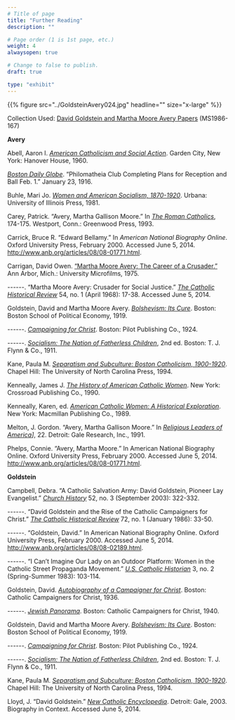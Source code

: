 ```yaml
---
# Title of page
title: "Further Reading"
description: ""

# Page order (1 is 1st page, etc.)
weight: 4
alwaysopen: true

# Change to false to publish.
draft: true

type: "exhibit"
---
```




{{% figure src="../GoldsteinAvery024.jpg" headline="" size="x-large" %}}

Collection Used: [David Goldstein and Martha Moore Avery Papers](https://bc-primo.hosted.exlibrisgroup.com/primo-explore/fulldisplay?docid=ALMA-BC21387017070001021&context=L&vid=bclib_new&search_scope=bcl&tab=bcl_only&lang=en_US) (MS1986-167)

__Avery__

Abell, Aaron I. *[American Catholicism and Social Action](https://bc-primo.hosted.exlibrisgroup.com/primo-explore/fulldisplay?docid=ALMA-BC21363277670001021&context=L&vid=bclib_new&search_scope=bcl&tab=bcl_only&lang=en_US)*. Garden City, New York: Hanover House, 1960.

*[Boston Daily Globe](https://bc-primo.hosted.exlibrisgroup.com/primo-explore/fulldisplay?docid=ALMA-BC51390475540001021&context=L&vid=bclib_new&search_scope=bcl&tab=bcl_only&lang=en_US)*. “Philomatheia Club Completing Plans for Reception and Ball Feb. 1.” January 23, 1916.

Buhle, Mari Jo. *[Women and American Socialism, 1870-1920](https://bc-primo.hosted.exlibrisgroup.com/primo-explore/fulldisplay?docid=ALMA-BC21333216150001021&context=L&vid=bclib_new&search_scope=bcl&tab=bcl_only&lang=en_US)*. Urbana: University of Illinois Press, 1981.

Carey, Patrick. “Avery, Martha Gallison Moore.” In *[The Roman Catholics](https://bc-primo.hosted.exlibrisgroup.com/primo-explore/fulldisplay?docid=ALMA-BC21384335460001021&context=L&vid=bclib_new&search_scope=bcl&tab=bcl_only&lang=en_US)*, 174-175. Westport, Conn.: Greenwood Press, 1993.

Carrick, Bruce R. “Edward Bellamy.” In *American National Biography Online*. Oxford University Press, February 2000. Accessed June 5, 2014. http://www.anb.org/articles/08/08-01771.html.

Carrigan, David Owen. [“Martha Moore Avery: The Career of a Crusader.”](https://bc-primo.hosted.exlibrisgroup.com/primo-explore/fulldisplay?docid=ALMA-BC21448496950001021&context=L&vid=bclib_new&search_scope=bcl&tab=bcl_only&lang=en_US) Ann Arbor, Mich.: University Microfilms, 1975.

------. “Martha Moore Avery: Crusader for Social Justice.” *[The Catholic Historical Review](https://bc-primo.hosted.exlibrisgroup.com/primo-explore/fulldisplay?docid=ALMA-BC51393567660001021&context=L&vid=bclib_new&search_scope=bcl&tab=bcl_only&lang=en_US)* 54, no. 1 (April 1968): 17-38. Accessed June 5, 2014.

Goldstein, David and Martha Moore Avery. *[Bolshevism: Its Cure](https://bc-primo.hosted.exlibrisgroup.com/primo-explore/fulldisplay?docid=ALMA-BC21371118680001021&context=L&vid=bclib_new&search_scope=bcl&tab=bcl_only&lang=en_US)*. Boston: Boston School of Political Economy, 1919.

------. *[Campaigning for Christ](https://bc-primo.hosted.exlibrisgroup.com/primo-explore/fulldisplay?docid=ALMA-BC21371119190001021&context=L&vid=bclib_new&search_scope=bcl&tab=bcl_only&lang=en_US0)*. Boston: Pilot Publishing Co., 1924.

------. *[Socialism: The Nation of Fatherless Children](https://bc-primo.hosted.exlibrisgroup.com/primo-explore/fulldisplay?docid=ALMA-BC21371117700001021&context=L&vid=bclib_new&search_scope=bcl&tab=bcl_only&lang=en_US)*, 2nd ed. Boston: T. J. Flynn & Co., 1911.

Kane, Paula M. *[Separatism and Subculture: Boston Catholicism, 1900-1920](https://bc-primo.hosted.exlibrisgroup.com/primo-explore/fulldisplay?docid=ALMA-BC21341495910001021&context=L&vid=bclib_new&search_scope=bcl&tab=bcl_only&lang=en_US)*. Chapel Hill: The University of North Carolina Press, 1994.

Kenneally, James J. *[The History of American Catholic Women](https://bc-primo.hosted.exlibrisgroup.com/primo-explore/fulldisplay?docid=ALMA-BC21340090180001021&context=L&vid=bclib_new&search_scope=bcl&tab=bcl_only&lang=en_US)*. New York: Crossroad Publishing Co., 1990.

Kenneally, Karen, ed. *[American Catholic Women: A Historical Exploration](https://bc-primo.hosted.exlibrisgroup.com/primo-explore/fulldisplay?docid=ALMA-BC21370841280001021&context=L&vid=bclib_new&search_scope=bcl&tab=bcl_only&lang=en_US)*. New York: Macmillan Publishing Co., 1989.

Melton, J. Gordon. “Avery, Martha Gallison Moore.” In *[Religious Leaders of America](https://bc-primo.hosted.exlibrisgroup.com/primo-explore/fulldisplay?docid=ALMA-BC21346345040001021&context=L&vid=bclib_new&search_scope=bcl&tab=bcl_only&lang=en_US)]*, 22. Detroit: Gale Research, Inc., 1991.

Phelps, Connie. “Avery, Martha Moore.” In American National Biography Online. Oxford University Press, February 2000. Accessed June 5, 2014. http://www.anb.org/articles/08/08-01771.html.

__Goldstein__

Campbell, Debra. “A Catholic Salvation Army: David Goldstein, Pioneer Lay Evangelist.” *[Church History](https://bc-primo.hosted.exlibrisgroup.com/primo-explore/fulldisplay?docid=ALMA-BC51393566510001021&context=L&vid=bclib_new&search_scope=bcl&tab=bcl_only&lang=en_US)* 52, no. 3 (September 2003): 322-332.

------. “David Goldstein and the Rise of the Catholic Campaigners for Christ.” *[The Catholic
Historical Review](https://bc-primo.hosted.exlibrisgroup.com/primo-explore/fulldisplay?docid=ALMA-BC51393567660001021&context=L&vid=bclib_new&search_scope=bcl&tab=bcl_only&lang=en_US)* 72, no. 1 (January 1986): 33-50.

------. “Goldstein, David.” In American National Biography Online. Oxford University Press, February 2000. Accessed June 5, 2014. http://www.anb.org/articles/08/08-02189.html.

------. “I Can’t Imagine Our Lady on an Outdoor Platform: Women in the Catholic Street Propaganda Movement.” *[U.S. Catholic Historian](https://bc-primo.hosted.exlibrisgroup.com/primo-explore/fulldisplay?docid=ALMA-BC51393869790001021&context=L&vid=bclib_new&search_scope=bcl&tab=bcl_only&lang=en_US0)* 3, no. 2 (Spring-Summer 1983): 103-114.

Goldstein, David. *[Autobiography of a Campaigner for Christ](https://bc-primo.hosted.exlibrisgroup.com/primo-explore/fulldisplay?docid=ALMA-BC21311258440001021&context=L&vid=bclib_new&search_scope=bcl&tab=bcl_only&lang=en_US)*. Boston: Catholic Campaigners for Christ, 1936.

------. *[Jewish Panorama](https://bc-primo.hosted.exlibrisgroup.com/primo-explore/fulldisplay?docid=ALMA-BC21333491300001021&context=L&vid=bclib_new&search_scope=bcl&tab=bcl_only&lang=en_US)*. Boston: Catholic Campaigners for Christ, 1940.

Goldstein, David and Martha Moore Avery. *[Bolshevism: Its Cure](https://bc-primo.hosted.exlibrisgroup.com/primo-explore/fulldisplay?docid=ALMA-BC21371118680001021&context=L&vid=bclib_new&search_scope=bcl&tab=bcl_only&lang=en_US)*. Boston: Boston School of Political Economy, 1919.

------. *[Campaigning for Christ](https://bc-primo.hosted.exlibrisgroup.com/primo-explore/fulldisplay?docid=ALMA-BC21371119190001021&context=L&vid=bclib_new&search_scope=bcl&tab=bcl_only&lang=en_US0)*. Boston: Pilot Publishing Co., 1924.

------. *[Socialism: The Nation of Fatherless Children](https://bc-primo.hosted.exlibrisgroup.com/primo-explore/fulldisplay?docid=ALMA-BC21371117700001021&context=L&vid=bclib_new&search_scope=bcl&tab=bcl_only&lang=en_US)*, 2nd ed. Boston: T. J. Flynn & Co., 1911.

Kane, Paula M. *[Separatism and Subculture: Boston Catholicism, 1900-1920](https://bc-primo.hosted.exlibrisgroup.com/primo-explore/fulldisplay?docid=ALMA-BC21341495910001021&context=L&vid=bclib_new&search_scope=bcl&tab=bcl_only&lang=en_US)*. Chapel Hill: The University of North Carolina Press, 1994.

Lloyd, J. “David Goldstein.” *[New Catholic Encyclopedia](https://bc-primo.hosted.exlibrisgroup.com/primo-explore/fulldisplay?docid=ALMA-BC51390063470001021&context=L&vid=bclib_new&search_scope=bcl&tab=bcl_only&lang=en_US)*. Detroit: Gale, 2003. Biography in Context. Accessed June 5, 2014.

